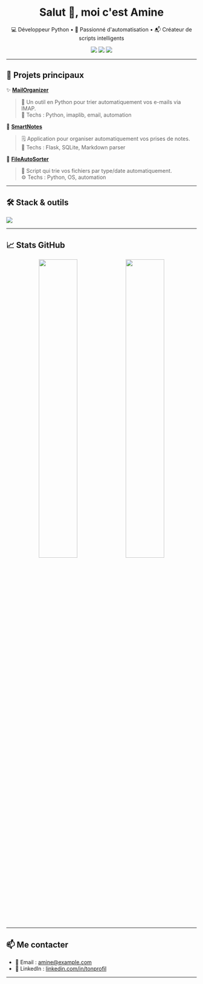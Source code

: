 <h1 align="center">Salut 👋, moi c'est Amine</h1>
<p align="center">
  💻 Développeur Python • 🧠 Passionné d'automatisation • 📬 Créateur de scripts intelligents
</p>

<p align="center">
  <a href="https://github.com/AmineSbh"><img src="https://img.shields.io/github/followers/AmineSbh?label=Suivre&style=social"></a>
  <a href="https://linkedin.com/in/tonprofil"><img src="https://img.shields.io/badge/LinkedIn-Connect-blue?logo=linkedin"></a>
  <a href="mailto:amine@example.com"><img src="https://img.shields.io/badge/Email-Contact-red?logo=gmail"></a>
</p>

---

## 🚀 Projets principaux

✨ **[MailOrganizer](https://github.com/AmineSbh/MailOrganizer)**  
> 📨 Un outil en Python pour trier automatiquement vos e-mails via IMAP.  
> 🔧 Techs : Python, imaplib, email, automation

🧠 **[SmartNotes](https://github.com/AmineSbh/SmartNotes)**  
> 🗒️ Application pour organiser automatiquement vos prises de notes.  
> 🧰 Techs : Flask, SQLite, Markdown parser

📂 **[FileAutoSorter](https://github.com/AmineSbh/FileAutoSorter)**  
> 📁 Script qui trie vos fichiers par type/date automatiquement.  
> ⚙️ Techs : Python, OS, automation

---

## 🛠️ Stack & outils

<img src="https://skillicons.dev/icons?i=python,bash,linux,git,github,docker,vscode" /><br>

---

## 📈 Stats GitHub

<p align="center">
  <img src="https://github-readme-stats.vercel.app/api?username=AmineSbh&show_icons=true&theme=default" width="45%">
  <img src="https://github-readme-stats.vercel.app/api/top-langs/?username=AmineSbh&layout=compact" width="45%">
</p>

---

## 📫 Me contacter

- 💌 Email : amine@example.com  
- 💼 LinkedIn : [linkedin.com/in/tonprofil](https://linkedin.com/in/tonprofil)

---
